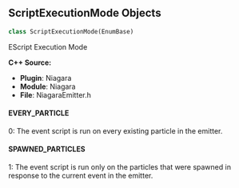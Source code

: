 ## ScriptExecutionMode Objects

```python
class ScriptExecutionMode(EnumBase)
```

EScript Execution Mode

**C++ Source:**

- **Plugin**: Niagara
- **Module**: Niagara
- **File**: NiagaraEmitter.h

<a id="unreal.ScriptExecutionMode.EVERY_PARTICLE"></a>

#### EVERY_PARTICLE

0: The event script is run on every existing particle in the emitter.

<a id="unreal.ScriptExecutionMode.SPAWNED_PARTICLES"></a>

#### SPAWNED_PARTICLES

1: The event script is run only on the particles that were spawned in response to the current event in the emitter.

<a id="unreal.MVVMBlueprintViewModelContextCreationType"></a>